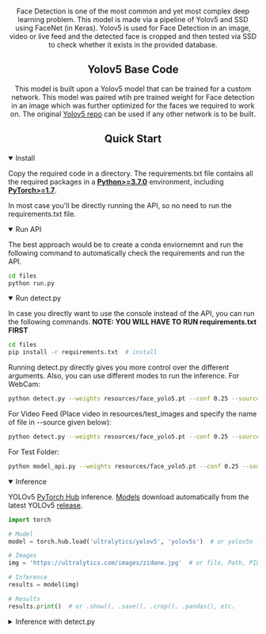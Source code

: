 <div align="center">
  <br>
  <p>
    Face Detection is one of the most common and yet most complex deep learning problem. This model is made via a pipeline of Yolov5 and SSD using FaceNet (in Keras). Yolov5 is used for Face Detection in an image, video or live feed and the detected face is cropped and then tested via SSD to check whether it exists in the provided database.
  </p>

## <div align="center">Yolov5 Base Code</div>

This model is built upon a Yolov5 model that can be trained for a custom network. This model was paired wtih pre trained weight for Face detection in an image which was further optimized for the faces we required to work on. The original [Yolov5 repo](https://github.com/ultralytics/yolov5) can be used if any other network is to be built.

## <div align="center">Quick Start</div>
<div align="left">
<details open>
<summary>Install</summary>

Copy the required code in a directory. The requirements.txt file contains all the required packages in a [**Python>=3.7.0**](https://www.python.org/) environment, including [**PyTorch>=1.7**](https://pytorch.org/get-started/locally/). 

In most case you'll be directly running the API, so no need to run the requirements.txt file.
</details>
<details open>
<summary>Run API</summary>

The best approach would be to create a conda enviornemnt and run the following command to automatically check the requirements and run the API.

```bash
cd files
python run.py
```

</details>
<details open>
<summary>Run detect.py</summary>

In case you directly want to use the console instead of the API, you can run the following commands.
**NOTE: YOU WILL HAVE TO RUN requirements.txt FIRST**
```bash
cd files
pip install -r requirements.txt  # install
```

Running detect.py directly gives you more control over the different arguments. Also, you can use different modes to run the inference.
For WebCam:
```bash
python detect.py --weights resources/face_yolo5.pt --conf 0.25 --source 0 --model_json resources/keras-facenet-h5/model.json --model_h5 resources/keras-facenet-h5/model.h5 --ssd_images resources
```

For Video Feed (Place video in resources/test_images and specify the name of file in --source given below):
```bash
python detect.py --weights resources/face_yolo5.pt --conf 0.25 --source resources/test_images/file_name.MOV --model_json resources/keras-facenet-h5/model.json --model_h5 resources/keras-facenet-h5/model.h5 --ssd_images resources
```

For Test Folder:
```bash
python model_api.py --weights resources/face_yolo5.pt --conf 0.25 --source resources/test_images --model_json resources/keras-facenet-h5/model.json --model_h5 resources/keras-facenet-h5/model.h5 --ssd_images resources
```

</details>








<details open>
<summary>Inference</summary>

YOLOv5 [PyTorch Hub](https://github.com/ultralytics/yolov5/issues/36) inference. [Models](https://github.com/ultralytics/yolov5/tree/master/models) download automatically from the latest
YOLOv5 [release](https://github.com/ultralytics/yolov5/releases).

```python
import torch

# Model
model = torch.hub.load('ultralytics/yolov5', 'yolov5s')  # or yolov5n - yolov5x6, custom

# Images
img = 'https://ultralytics.com/images/zidane.jpg'  # or file, Path, PIL, OpenCV, numpy, list

# Inference
results = model(img)

# Results
results.print()  # or .show(), .save(), .crop(), .pandas(), etc.
```

</details>

<details>
<summary>Inference with detect.py</summary>

`detect.py` runs inference on a variety of sources, downloading [models](https://github.com/ultralytics/yolov5/tree/master/models) automatically from
the latest YOLOv5 [release](https://github.com/ultralytics/yolov5/releases) and saving results to `runs/detect`.

```bash
python detect.py --source 0  # webcam
                          img.jpg  # image
                          vid.mp4  # video
                          path/  # directory
                          'path/*.jpg'  # glob
                          'https://youtu.be/Zgi9g1ksQHc'  # YouTube
                          'rtsp://example.com/media.mp4'  # RTSP, RTMP, HTTP stream
```

</details>
</div>
